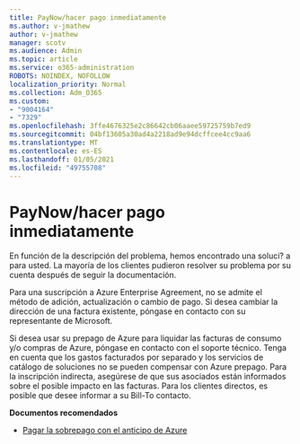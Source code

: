 ```yaml
---
title: PayNow/hacer pago inmediatamente
ms.author: v-jmathew
author: v-jmathew
manager: scotv
ms.audience: Admin
ms.topic: article
ms.service: o365-administration
ROBOTS: NOINDEX, NOFOLLOW
localization_priority: Normal
ms.collection: Adm_O365
ms.custom:
- "9004164"
- "7329"
ms.openlocfilehash: 3ffe4676325e2c86642cb06aaee59725759b7ed9
ms.sourcegitcommit: 04bf13605a30ad4a2218ad9e94dcffcee4cc9aa6
ms.translationtype: MT
ms.contentlocale: es-ES
ms.lasthandoff: 01/05/2021
ms.locfileid: "49755708"
---
```

# <a name="paynowmake-payment-immediately"></a>PayNow/hacer pago inmediatamente

En función de la descripción del problema, hemos encontrado una soluci? a para usted. La mayoría de los clientes pudieron resolver su problema por su cuenta después de seguir la documentación.

Para una suscripción a Azure Enterprise Agreement, no se admite el método de adición, actualización o cambio de pago. Si desea cambiar la dirección de una factura existente, póngase en contacto con su representante de Microsoft.

Si desea usar su prepago de Azure para liquidar las facturas de consumo y/o compras de Azure, póngase en contacto con el soporte técnico. Tenga en cuenta que los gastos facturados por separado y los servicios de catálogo de soluciones no se pueden compensar con Azure prepago. Para la inscripción indirecta, asegúrese de que sus asociados están informados sobre el posible impacto en las facturas. Para los clientes directos, es posible que desee informar a su Bill-To contacto.

**Documentos recomendados**

- [Pagar la sobrepago con el anticipo de Azure](https://docs.microsoft.com/azure/cost-management-billing/manage/ea-portal-enrollment-invoices#pay-your-overage-with-your-azure-prepayment)
